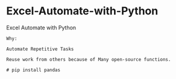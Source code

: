 # Excel-Automate-with-Python
Excel Automate with Python


```
Why:

Automate Repetitive Tasks

Reuse work from others because of Many open-source functions.
```



``` 
# pip install pandas 
```



